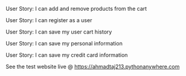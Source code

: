 User Story: I can add and remove products from the cart

User Story: I can register as a user

User Story: I can save my user cart history

User Story: I can save my personal information

User Story: I can save my credit card information




See the test website live @ https://ahmadtaj213.pythonanywhere.com
